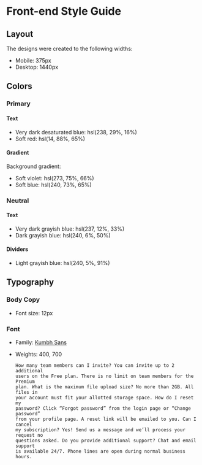# Front-end Style Guide

## Layout

The designs were created to the following widths:

- Mobile: 375px
- Desktop: 1440px

## Colors

### Primary

#### Text

- Very dark desaturated blue: hsl(238, 29%, 16%)
- Soft red: hsl(14, 88%, 65%)

#### Gradient

Background gradient:

- Soft violet: hsl(273, 75%, 66%)
- Soft blue: hsl(240, 73%, 65%)

### Neutral

#### Text

- Very dark grayish blue: hsl(237, 12%, 33%)
- Dark grayish blue: hsl(240, 6%, 50%)

#### Dividers

- Light grayish blue: hsl(240, 5%, 91%)

## Typography

### Body Copy

- Font size: 12px

### Font

- Family: [Kumbh Sans](https://fonts.google.com/specimen/Kumbh+Sans)
- Weights: 400, 700

      How many team members can I invite? You can invite up to 2 additional
      users on the Free plan. There is no limit on team members for the Premium
      plan. What is the maximum file upload size? No more than 2GB. All files in
      your account must fit your allotted storage space. How do I reset my
      password? Click “Forgot password” from the login page or “Change password”
      from your profile page. A reset link will be emailed to you. Can I cancel
      my subscription? Yes! Send us a message and we’ll process your request no
      questions asked. Do you provide additional support? Chat and email support
      is available 24/7. Phone lines are open during normal business hours.
